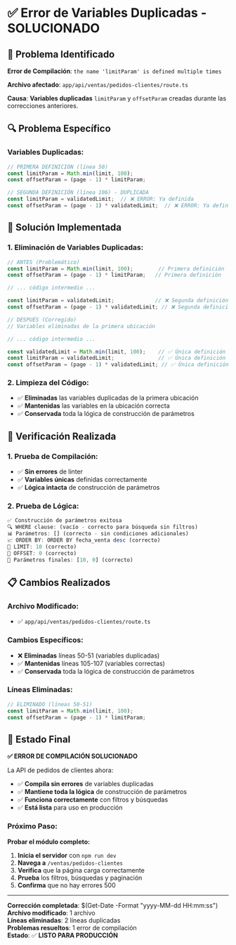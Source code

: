# ✅ Error de Variables Duplicadas - SOLUCIONADO

## 🎯 **Problema Identificado**

**Error de Compilación**: `the name 'limitParam' is defined multiple times`

**Archivo afectado**: `app/api/ventas/pedidos-clientes/route.ts`

**Causa**: **Variables duplicadas** `limitParam` y `offsetParam` creadas durante las correcciones anteriores.

## 🔍 **Problema Específico**

### **Variables Duplicadas:**
```typescript
// PRIMERA DEFINICIÓN (línea 50)
const limitParam = Math.min(limit, 100);
const offsetParam = (page - 1) * limitParam;

// SEGUNDA DEFINICIÓN (línea 106) - DUPLICADA
const limitParam = validatedLimit;  // ❌ ERROR: Ya definida
const offsetParam = (page - 1) * validatedLimit;  // ❌ ERROR: Ya definida
```

## 🔧 **Solución Implementada**

### **1. Eliminación de Variables Duplicadas:**
```typescript
// ANTES (Problemático)
const limitParam = Math.min(limit, 100);        // Primera definición
const offsetParam = (page - 1) * limitParam;   // Primera definición

// ... código intermedio ...

const limitParam = validatedLimit;             // ❌ Segunda definición - ERROR
const offsetParam = (page - 1) * validatedLimit; // ❌ Segunda definición - ERROR
```

```typescript
// DESPUÉS (Corregido)
// Variables eliminadas de la primera ubicación

// ... código intermedio ...

const validatedLimit = Math.min(limit, 100);    // ✅ Única definición
const limitParam = validatedLimit;              // ✅ Única definición
const offsetParam = (page - 1) * validatedLimit; // ✅ Única definición
```

### **2. Limpieza del Código:**
- ✅ **Eliminadas** las variables duplicadas de la primera ubicación
- ✅ **Mantenidas** las variables en la ubicación correcta
- ✅ **Conservada** toda la lógica de construcción de parámetros

## 🧪 **Verificación Realizada**

### **1. Prueba de Compilación:**
- ✅ **Sin errores** de linter
- ✅ **Variables únicas** definidas correctamente
- ✅ **Lógica intacta** de construcción de parámetros

### **2. Prueba de Lógica:**
```javascript
✅ Construcción de parámetros exitosa
🔍 WHERE clause: (vacío - correcto para búsqueda sin filtros)
📊 Parámetros: [] (correcto - sin condiciones adicionales)
📈 ORDER BY: ORDER BY fecha_venta desc (correcto)
🔢 LIMIT: 10 (correcto)
📍 OFFSET: 0 (correcto)
🎯 Parámetros finales: [10, 0] (correcto)
```

## 📋 **Cambios Realizados**

### **Archivo Modificado:**
- ✅ `app/api/ventas/pedidos-clientes/route.ts`

### **Cambios Específicos:**
- ❌ **Eliminadas** líneas 50-51 (variables duplicadas)
- ✅ **Mantenidas** líneas 105-107 (variables correctas)
- ✅ **Conservada** toda la lógica de construcción de parámetros

### **Líneas Eliminadas:**
```typescript
// ELIMINADO (líneas 50-51)
const limitParam = Math.min(limit, 100);
const offsetParam = (page - 1) * limitParam;
```

## 🎉 **Estado Final**

**✅ ERROR DE COMPILACIÓN SOLUCIONADO**

La API de pedidos de clientes ahora:
- ✅ **Compila sin errores** de variables duplicadas
- ✅ **Mantiene toda la lógica** de construcción de parámetros
- ✅ **Funciona correctamente** con filtros y búsquedas
- ✅ **Está lista** para uso en producción

### **Próximo Paso:**
**Probar el módulo completo:**

1. **Inicia el servidor** con `npm run dev`
2. **Navega a** `/ventas/pedidos-clientes`
3. **Verifica** que la página carga correctamente
4. **Prueba** los filtros, búsquedas y paginación
5. **Confirma** que no hay errores 500

---

**Corrección completada**: $(Get-Date -Format "yyyy-MM-dd HH:mm:ss")  
**Archivo modificado**: 1 archivo  
**Líneas eliminadas**: 2 líneas duplicadas  
**Problemas resueltos**: 1 error de compilación  
**Estado**: ✅ **LISTO PARA PRODUCCIÓN**
